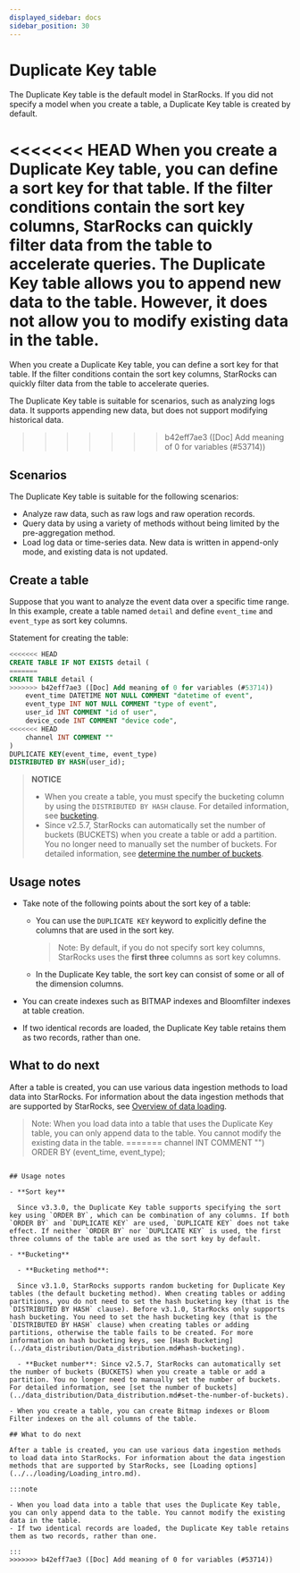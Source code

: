 ```yaml
---
displayed_sidebar: docs
sidebar_position: 30
---
```


# Duplicate Key table

The Duplicate Key table is the default model in StarRocks. If you did not specify a model when you create a table, a Duplicate Key table is created by default.

<<<<<<< HEAD
When you create a Duplicate Key table, you can define a sort key for that table. If the filter conditions contain the sort key columns, StarRocks can quickly filter data from the table to accelerate queries. The Duplicate Key table allows you to append new data to the table. However, it does not allow you to modify existing data in the table.
=======
When you create a Duplicate Key table, you can define a sort key for that table. If the filter conditions contain the sort key columns, StarRocks can quickly filter data from the table to accelerate queries.

The Duplicate Key table is suitable for scenarios, such as analyzing logs data. It supports appending new data, but does not support modifying historical data.
>>>>>>> b42eff7ae3 ([Doc] Add meaning of 0 for variables (#53714))

## Scenarios

The Duplicate Key table is suitable for the following scenarios:

- Analyze raw data, such as raw logs and raw operation records.
- Query data by using a variety of methods without being limited by the pre-aggregation method.
- Load log data or time-series data. New data is written in append-only mode, and existing data is not updated.

## Create a table

Suppose that you want to analyze the event data over a specific time range. In this example, create a table named `detail` and define `event_time` and `event_type` as sort key columns.

Statement for creating the table:

```SQL
<<<<<<< HEAD
CREATE TABLE IF NOT EXISTS detail (
=======
CREATE TABLE detail (
>>>>>>> b42eff7ae3 ([Doc] Add meaning of 0 for variables (#53714))
    event_time DATETIME NOT NULL COMMENT "datetime of event",
    event_type INT NOT NULL COMMENT "type of event",
    user_id INT COMMENT "id of user",
    device_code INT COMMENT "device code",
<<<<<<< HEAD
    channel INT COMMENT ""
)
DUPLICATE KEY(event_time, event_type)
DISTRIBUTED BY HASH(user_id);
```

> **NOTICE**
>
> - When you create a table, you must specify the bucketing column by using the `DISTRIBUTED BY HASH` clause. For detailed information, see [bucketing](../data_distribution/Data_distribution.md#bucketing).
> - Since v2.5.7, StarRocks can automatically set the number of buckets (BUCKETS) when you create a table or add a partition. You no longer need to manually set the number of buckets. For detailed information, see [determine the number of buckets](../data_distribution/Data_distribution.md#determine-the-number-of-buckets).

## Usage notes

- Take note of the following points about the sort key of a table:
  - You can use the `DUPLICATE KEY` keyword to explicitly define the columns that are used in the sort key.

    > Note: By default, if you do not specify sort key columns, StarRocks uses the **first three** columns as sort key columns.

  - In the Duplicate Key table, the sort key can consist of some or all of the dimension columns.

- You can create indexes such as BITMAP indexes and Bloomfilter indexes at table creation.

- If two identical records are loaded, the Duplicate Key table retains them as two records, rather than one.

## What to do next

After a table is created, you can use various data ingestion methods to load data into StarRocks. For information about the data ingestion methods that are supported by StarRocks, see [Overview of data loading](../../loading/Loading_intro.md).
> Note: When you load data into a table that uses the Duplicate Key table, you can only append data to the table. You cannot modify the existing data in the table.
=======
    channel INT COMMENT "")
ORDER BY (event_time, event_type);
```

## Usage notes

- **Sort key**

  Since v3.3.0, the Duplicate Key table supports specifying the sort key using `ORDER BY`, which can be combination of any columns. If both `ORDER BY` and `DUPLICATE KEY` are used, `DUPLICATE KEY` does not take effect. If neither `ORDER BY` nor `DUPLICATE KEY` is used, the first three columns of the table are used as the sort key by default.

- **Bucketing**

  - **Bucketing method**:

  Since v3.1.0, StarRocks supports random bucketing for Duplicate Key tables (the default bucketing method). When creating tables or adding partitions, you do not need to set the hash bucketing key (that is the `DISTRIBUTED BY HASH` clause). Before v3.1.0, StarRocks only supports hash bucketing. You need to set the hash bucketing key (that is the `DISTRIBUTED BY HASH` clause) when creating tables or adding partitions, otherwise the table fails to be created. For more information on hash bucketing keys, see [Hash Bucketing](../data_distribution/Data_distribution.md#hash-bucketing).

  - **Bucket number**: Since v2.5.7, StarRocks can automatically set the number of buckets (BUCKETS) when you create a table or add a partition. You no longer need to manually set the number of buckets. For detailed information, see [set the number of buckets](../data_distribution/Data_distribution.md#set-the-number-of-buckets).

- When you create a table, you can create Bitmap indexes or Bloom Filter indexes on the all columns of the table.

## What to do next

After a table is created, you can use various data ingestion methods to load data into StarRocks. For information about the data ingestion methods that are supported by StarRocks, see [Loading options](../../loading/Loading_intro.md).

:::note

- When you load data into a table that uses the Duplicate Key table, you can only append data to the table. You cannot modify the existing data in the table.
- If two identical records are loaded, the Duplicate Key table retains them as two records, rather than one.

:::
>>>>>>> b42eff7ae3 ([Doc] Add meaning of 0 for variables (#53714))
